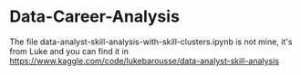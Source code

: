 # Data-Career-Analysis

The file data-analyst-skill-analysis-with-skill-clusters.ipynb is not mine, it's from Luke and you can find it in https://www.kaggle.com/code/lukebarousse/data-analyst-skill-analysis
